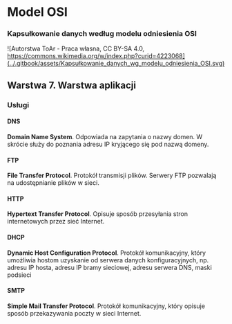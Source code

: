 # Model OSI

### Kapsułkowanie danych według modelu odniesienia OSI

![Autorstwa ToAr - Praca własna, CC BY-SA 4.0, https://commons.wikimedia.org/w/index.php?curid=4223068](../.gitbook/assets/Kapsułkowanie_danych_wg_modelu_odniesienia_OSI.svg)

## Warstwa 7. Warstwa aplikacji

### Usługi

#### DNS

**Domain Name System**. Odpowiada na zapytania o nazwy domen. W skrócie służy do poznania adresu IP kryjącego się pod nazwą domeny.

#### FTP

**File Transfer Protocol**. Protokół transmisji plików. Serwery FTP pozwalają na udostępnianie plików w sieci.

#### HTTP

**Hypertext Transfer Protocol**. Opisuje sposób przesyłania stron internetowych przez sieć Internet.

#### DHCP

**Dynamic Host Configuration Protocol**.  Protokół komunikacyjny, który umożliwia hostom uzyskanie od serwera danych konfiguracyjnych, np. adresu IP hosta, adresu IP bramy sieciowej, adresu serwera DNS, maski podsieci

#### SMTP

**Simple Mail Transfer Protocol**. Protokół komunikacyjny, który opisuje sposób przekazywania poczty w sieci Internet.

